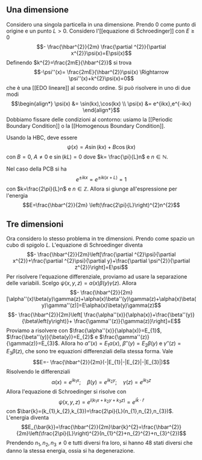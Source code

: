 ## Una dimensione
Considero una singola particella in una dimensione. Prendo 0 come punto di origine e un punto $L>0$. Considero l'[[equazione di Schroedinger]] con $E\geq0$ 
$$- \frac{\hbar^{2}}{2m} \frac{\partial ^{2}}{\partial x^{2}}\psi(x)=E\psi(x)$$
Definendo $k^{2}=\frac{2mE}{\hbar^{2}}$ si trova
$$-\psi''(x)= \frac{2mE}{\hbar^{2}}\psi(x) \Rightarrow \psi''(x)+k^{2}\psi(x)=0$$
che è una [[EDO lineare]] al secondo ordine. Si può risolvere in uno di due modi
$$\begin{align*}
\psi(x) &= \sin(kx),\cos(kx) \\
\psi(x) &= e^{ikx},e^{-ikx}
\end{align*}$$
Dobbiamo fissare delle condizioni al contorno: usiamo la [[Periodic Boundary Condition]] o la [[Homogenous Boundary Condition]].

Usando la HBC, deve essere
$$\psi(x)=A\sin(kx)+B\cos(kx)$$
con $B=0$, $A\neq0$ e $\sin(kL)=0$ dove $k= \frac{\pi}{L}n$ e $n\in\mathbb{N}$.

Nel caso della PCB si ha
$$e^{\pm ikx}=e^{\pm ik(x+L)}=1$$
con $k=\frac{2\pi}{L}n$ e $n\in\mathbb{Z}$. Allora si giunge all'espressione per l'energia
$$E=\frac{\hbar^{2}}{2m} \left(\frac{2\pi}{L}\right)^{2}n^{2}$$
## Tre dimensioni
Ora considero lo stesso problema in tre dimensioni. Prendo come spazio un cubo di spigolo $L$. L'equazione di Schroedinger diventa
$$- \frac{\hbar^{2}}{2m}\left[\frac{\partial ^{2}\psi}{\partial x^{2}}+\frac{\partial ^{2}\psi}{\partial y}+\frac{\partial \psi^{2}}{\partial z^{2}}\right]=E\psi$$
Per risolvere l'equazione differenziale, proviamo ad usare la separazione delle variabili. Scelgo $\psi(x,y,z)=\alpha(x)\beta(y)\gamma(z)$. Allora
$$- \frac{\hbar^{2}}{2m} [\alpha''(x)\beta(y)\gamma(z)+\alpha(x)\beta''(y)\gamma(z)+\alpha(x)\beta(y)\gamma''(z)]=E\alpha(x)\beta(y)\gamma(z)$$
$$- \frac{\hbar^{2}}{2m}\left[ \frac{\alpha''(x)}{\alpha(x)}+\frac{\beta''(y)}{\beta\left(y\right)}+ \frac{\gamma''(z)}{\gamma(z)}\right]=E$$
Proviamo a risolvere con $\frac{\alpha''(x)}{\alpha(x)}=E_{1}$, $\frac{\beta''(y)}{\beta(y)}=E_{2}$ e $\frac{\gamma''(z)}{\gamma(z)}=E_{3}$. Allora ho $\alpha''(x)=E_{1}\alpha(x)$, $\beta''(y)=E_{2}\beta(y)$ e $\gamma''(z)=E_{3}\beta(z)$, che sono tre equazioni differenziali della stessa forma. Vale
$$E=- \frac{\hbar^{2}}{2m}(-|E_{1}|-|E_{2}|-|E_{3}|)$$
Risolvendo le differenziali
$$\alpha(x)=e^{ik_{1}x};\quad \beta(y)=e^{ik_{2}y};\quad\gamma(z)=e^{ik_{3}z}$$
Allora l'equazione di Schroedinger si risolve con
$$\psi(x,y,z)=e^{i(k_{1}x+k_{2}y+k_{3}z)}=e^{i\bar{k}\cdot\bar{r}}$$
con $\bar{k}=(k_{1},k_{2},k_{3})=\frac{2\pi}{L}(n_{1},n_{2},n_{3})$. L'energia diventa
$$E_{\bar{k}}=\frac{\hbar^{2}}{2m}\bar{k}^{2}=\frac{\hbar^{2}}{2m}\left(\frac{2\pi}{L}\right)^{2}(n_{1}^{2}+n_{2}^{2}+n_{3}^{2})$$
Prendendo $n_{1},n_{2},n_{3}\neq0$ e tutti diversi fra loro, si hanno 48 stati diversi che danno la stessa energia, ossia si ha degenerazione.
